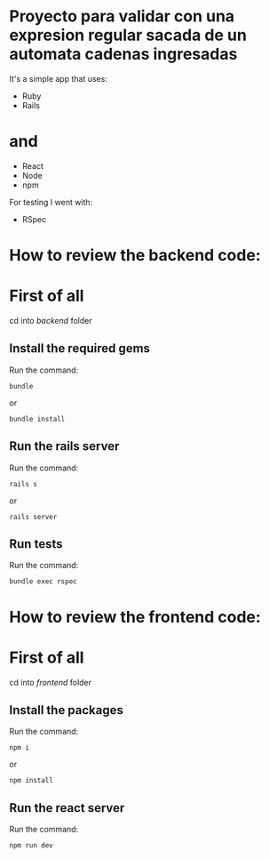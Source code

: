 # Proyecto para validar con una expresion regular sacada de un automata cadenas ingresadas

It's a simple app that uses:
- Ruby
- Rails
# and
- React
- Node
- npm

For testing I went with:

- RSpec 

# How to review the backend code:

# First of all
cd into *backend* folder

## Install the required gems

Run the command: 

`bundle`

or

`bundle install`

## Run the rails server

Run the command:

`rails s`

or 

`rails server`


## Run tests

Run the command:

`bundle exec rspec`

# How to review the frontend code:

# First of all
cd into *frontend* folder

## Install the packages

Run the command: 

`npm i`

or

`npm install`

## Run the react server

Run the command:

`npm run dev`

